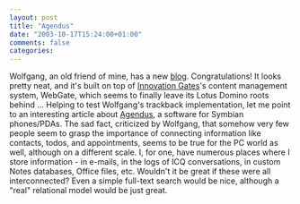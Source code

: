 ```yaml
---
layout: post
title: "Agendus"
date: "2003-10-17T15:24:00+01:00"
comments: false
categories: 
---
```


<p>Wolfgang, an old friend of mine, has a new <a href="http://www.schmidetzki.net">blog</a>. Congratulations! It looks pretty neat, and it's built on top of <a href="http://www.innovationgate.de">Innovation Gates</a>'s content management system, WebGate, which seems to finally leave its Lotus Domino roots behind ... Helping to test Wolfgang's trackback implementation, let me point to an interesting article about  <a href="http://www2.schmidetzki.net/WebGatePublisher/schmidetzki/html/default/webb-5scndr.de.0" title="Schmidetzki.Net">Agendus</a>, a software for Symbian phones/PDAs. The sad fact, criticized by Wolfgang, that somehow very few people seem to grasp the importance of connecting information like contacts, todos, and appointments, seems to be true for the PC world as well, although on a different scale. I, for one, have numerous places where I store information - in e-mails, in the logs of ICQ conversations, in custom Notes databases, Office files, etc. Wouldn't it be great if these were all interconnected? Even a simple full-text search would be nice, although a "real" relational model would be just great.</p>

